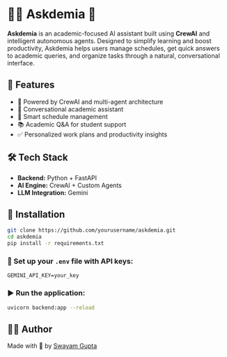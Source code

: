 # 🧑‍🎓 Askdemia 🤖

**Askdemia** is an academic-focused AI assistant built using **CrewAI** and intelligent autonomous agents. Designed to simplify learning and boost productivity, Askdemia helps users manage schedules, get quick answers to academic queries, and organize tasks through a natural, conversational interface.

## 🚀 Features

- 🤖 Powered by CrewAI and multi-agent architecture  
- 💬 Conversational academic assistant  
- 📅 Smart schedule management  
- 📚 Academic Q&A for student support  
- ✅ Personalized work plans and productivity insights  

## 🛠️ Tech Stack

- **Backend:** Python + FastAPI  
- **AI Engine:** CrewAI + Custom Agents  
- **LLM Integration:** Gemini  

## 🔧 Installation

```bash
git clone https://github.com/yourusername/askdemia.git
cd askdemia
pip install -r requirements.txt
```

### 📁 Set up your `.env` file with API keys:

```env
GEMINI_API_KEY=your_key
```

### ▶️ Run the application:

```bash
uvicorn backend:app --reload
```

## 🙋‍♂️ Author

Made with 💙 by [Swayam Gupta](https://github.com/Swayam-Gupta)
